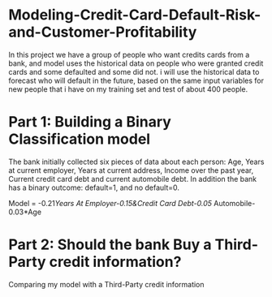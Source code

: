 # Modeling-Credit-Card-Default-Risk-and-Customer-Profitability
In this project we have a group of people who want credits cards from a bank, and model uses the historical data on people who were granted credit cards and some defaulted and some did not.
i will use the historical data to forecast who will default in the future, based on the same input variables for new people that i have on my training set and test of about 400 people.

# Part 1: Building a Binary Classification model
The bank initially collected six pieces of data about each person: Age, Years at current employer, Years at current address, Income over the past year, Current credit card debt and
current automobile debt. In addition the bank has a binary outcome: default=1, and no default=0.

Model = -0.21*Years At Employer-0.15&Credit Card Debt-0.05* Automobile-0.03*Age

# Part 2: Should the bank Buy a Third-Party credit information?

Comparing my model with a Third-Party credit information
